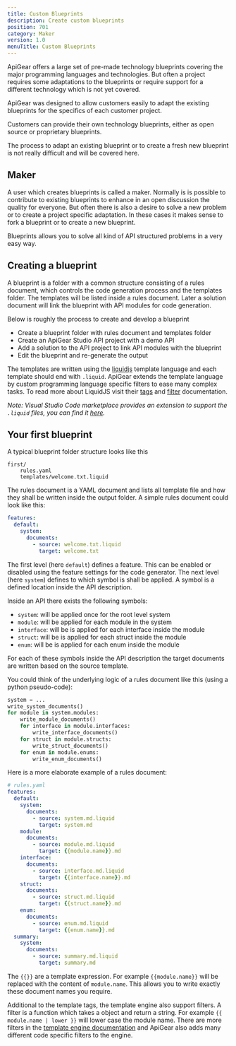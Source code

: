 ```yaml
---
title: Custom Blueprints
description: Create custom blueprints
position: 701
category: Maker
version: 1.0
menuTitle: Custom Blueprints
---
```


ApiGear offers a large set of pre-made technology blueprints covering the major programming languages and technologies. 
But often a project requires some adaptations to the blueprints or require support for a different technology which is not yet covered.

ApiGear was designed to allow customers easily to adapt the existing blueprints for the specifics of each customer project.

Customers can provide their own technology blueprints, either as open source or proprietary blueprints.

The process to adapt an existing blueprint or to create a fresh new blueprint is not really difficult and will be covered here.

## Maker

A user which creates blueprints is called a maker. Normally is is possible to contribute to existing blueprints to enhance in an open discussion the quality for everyone. But often there is also a desire to solve a new problem or to create a project specific adaptation. In these cases it makes sense to fork a blueprint or to create a new blueprint.

Blueprints allows you to solve all kind of API structured problems in a very easy way.

## Creating a blueprint

A blueprint is a folder with a common structure consisting of a rules document, which controls the code generation process and the templates folder. The templates will be listed inside a rules document. Later a solution document will link the blueprint with API modules for code generation.

Below is roughly the process to create and develop a blueprint

* Create a blueprint folder with rules document and templates folder
*  Create an ApiGear Studio API project with a demo API
*  Add a solution to the API project to link API modules with the blueprint
*  Edit the blueprint and re-generate the output

The templates are written using the [liquidjs](https://liquidjs.com/) template language and each template should end with `.liquid`. ApiGear extends the template language by custom programming language specific filters to ease many complex tasks. To read more about LiquidJS visit their [tags](https://liquidjs.com/tags/overview.html) and [filter](https://liquidjs.com/filters/overview.html) documentation.

*Note: Visual Studio Code marketplace provides an extension to support the `.liquid` files, you can find it [here](https://marketplace.visualstudio.com/items?itemName=sissel.shopify-liquid).*

## Your first blueprint

A typical blueprint folder structure looks like this

```
first/
    rules.yaml
    templates/welcome.txt.liquid
```

The rules document is a YAML document and lists all template file and how they shall be written inside the output folder. A simple rules document could look like this:

```yaml
features:
  default:
    system:
      documents:
        - source: welcome.txt.liquid
          target: welcome.txt
```


The first level (here `default`) defines a feature. This can be enabled or disabled using the feature settings for the code generator. 
The next level (here `system`) defines to which symbol is shall be applied. A symbol is a defined location inside the API description. 

Inside an API there exists the following symbols:

* `system`: will be applied once for the root level system
* `module`: will be applied for each module in the system
* `interface`: will be is applied for each interface inside the module
* `struct`: will be is applied for each struct inside the module
* `enum`: will be is applied for each enum inside the module

For each of these symbols inside the API description the target documents are written based on the source template.

You could think of the underlying logic of a rules document like this (using a python pseudo-code):

```py
system = ...
write_system_documents()
for module in system.modules:
    write_module_documents()
    for interface in module.interfaces:
        write_interface_documents()
    for struct in module.structs:
        write_struct_documents()
    for enum in module.enums:
        write_enum_documents()
```

Here is a more elaborate example of a rules document:

```yaml
# rules.yaml
features:
  default:
    system:
      documents:
        - source: system.md.liquid
          target: system.md
    module:
      documents:
        - source: module.md.liquid
          target: {{module.name}}.md
    interface:
      documents:
        - source: interface.md.liquid
          target: {{interface.name}}.md
    struct:
      documents:
        - source: struct.md.liquid
          target: {{struct.name}}.md
    enum:
      documents:
        - source: enum.md.liquid
          target: {{enum.name}}.md
  summary:
    system:
      documents:
        - source: summary.md.liquid
          target: summary.md
```

The `{{}}` are a template expression. For example `{{module.name}}` will be replaced with the content of `module.name`. This allows you to write exactly these document names you require.

Additional to the template tags, the template engine also support filters. A filter is a function which takes a object and return a string. For example `{{ module.name | lower }}` will lower case the module name. There are more filters in the [template engine documentation](https://liquidjs.com/filters/overview.html) and ApiGear also adds many different code specific filters to the engine.

